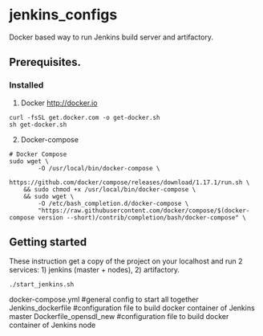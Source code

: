 # jenkins_configs

Docker based way to run Jenkins build server and artifactory.

## Prerequisites.

### Installed
1. Docker http://docker.io
```
curl -fsSL get.docker.com -o get-docker.sh
sh get-docker.sh
```
2. Docker-compose
```
# Docker Compose
sudo wget \
        -O /usr/local/bin/docker-compose \
        https://github.com/docker/compose/releases/download/1.17.1/run.sh \
    && sudo chmod +x /usr/local/bin/docker-compose \
    && sudo wget \
        -O /etc/bash_completion.d/docker-compose \
        "https://raw.githubusercontent.com/docker/compose/$(docker-compose version --short)/contrib/completion/bash/docker-compose" \
```


## Getting started

These instruction get a copy of the project on your localhost and run 2 services: 
    1) jenkins (master + nodes), 
    2) artifactory. 

```
./start_jenkins.sh
```

docker-compose.yml        #general config to start all together
Jenkins_dockerfile        #configuration file to build docker container of Jenkins master
Dockerfile_opensdl_new    #configuration file to build docker container of Jenkins node
